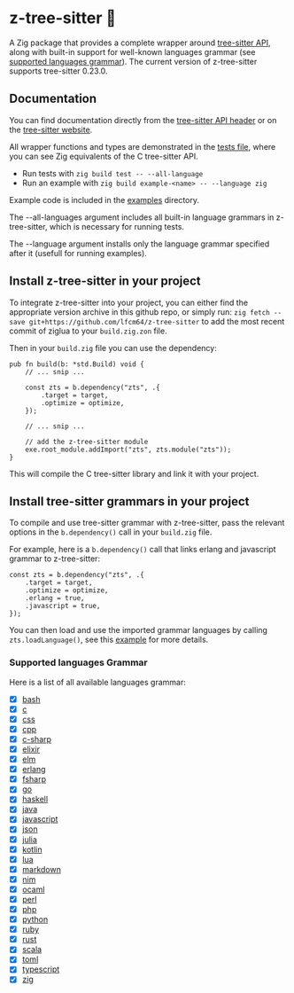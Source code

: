 # z-tree-sitter 🌳

A Zig package that provides a complete wrapper around [tree-sitter API](https://tree-sitter.github.io/tree-sitter/), along with built-in support for well-known languages grammar (see [supported languages grammar](#supported-languages-grammar)). The current version of z-tree-sitter supports tree-sitter 0.23.0.

## Documentation
You can find documentation directly from the [tree-sitter API header](https://github.com/tree-sitter/tree-sitter/blob/master/lib/include/tree_sitter/api.h) or on the [tree-sitter website](https://tree-sitter.github.io/tree-sitter/).

All wrapper functions and types are demonstrated in the [tests file](https://github.com/lfcm64/z-tree-sitter/tree/main/tests), where you can see Zig equivalents of the C tree-sitter API.

* Run tests with `zig build test -- --all-language`
* Run an example with `zig build example-<name> -- --language zig`

Example code is included in the [examples](https://github.com/lfcm64/z-tree-sitter/tree/main/examples) directory.

The --all-languages argument includes all built-in language grammars in z-tree-sitter, which is necessary for running tests.

The --language argument installs only the language grammar specified after it (usefull for running examples).

## Install z-tree-sitter in your project

To integrate z-tree-sitter into your project, you can either find the appropriate version archive in this github repo, or simply run: `zig fetch --save git+https://github.com/lfcm64/z-tree-sitter` to add the most recent commit of ziglua to your `build.zig.zon` file.

Then in your `build.zig` file you can use the dependency:

```zig
pub fn build(b: *std.Build) void {
    // ... snip ...

    const zts = b.dependency("zts", .{
        .target = target,
        .optimize = optimize,
    });

    // ... snip ...

    // add the z-tree-sitter module
    exe.root_module.addImport("zts", zts.module("zts"));
}
```
This will compile the C tree-sitter library and link it with your project.

## Install tree-sitter grammars in your project

To compile and use tree-sitter grammar with z-tree-sitter, pass the relevant options in the `b.dependency()` call in your `build.zig` file.

For example, here is a `b.dependency()` call that links erlang and javascript grammar to z-tree-sitter:

```zig
const zts = b.dependency("zts", .{
    .target = target,
    .optimize = optimize,
    .erlang = true,
    .javascript = true,
});
```

You can then load and use the imported grammar languages by calling `zts.loadLanguage()`, see this [example](https://github.com/lfcm64/z-tree-sitter/blob/main/examples/parse-input.zig) for more details.

### Supported languages Grammar
Here is a list of all available languages grammar:

- [x] [bash](https://github.com/tree-sitter/tree-sitter-bash)
- [x] [c](https://github.com/tree-sitter/tree-sitter-c)
- [x] [css](https://github.com/tree-sitter/tree-sitter-css)
- [x] [cpp](https://github.com/tree-sitter/tree-sitter-cpp)
- [x] [c-sharp](https://github.com/tree-sitter/tree-sitter-c-sharp)
- [x] [elixir](https://github.com/elixir-lang/tree-sitter-elixir)
- [x] [elm](https://github.com/elm-tooling/tree-sitter-elm)
- [x] [erlang](https://github.com/WhatsApp/tree-sitter-erlang)
- [x] [fsharp](https://github.com/ionide/tree-sitter-fsharp)
- [x] [go](https://github.com/tree-sitter/tree-sitter-go)
- [x] [haskell](https://github.com/tree-sitter/tree-sitter-haskell)
- [x] [java](https://github.com/tree-sitter/tree-sitter-java)
- [x] [javascript](https://github.com/tree-sitter/tree-sitter-javascript)
- [x] [json](https://github.com/tree-sitter/tree-sitter-json)
- [x] [julia](https://github.com/tree-sitter/tree-sitter-julia)
- [x] [kotlin](https://github.com/fwcd/tree-sitter-kotlin)
- [x] [lua](https://github.com/tree-sitter-grammars/tree-sitter-lua)
- [x] [markdown](https://github.com/tree-sitter-grammars/tree-sitter-markdown)
- [x] [nim](https://github.com/alaviss/tree-sitter-nim)
- [x] [ocaml](https://github.com/tree-sitter/tree-sitter-ocaml)
- [x] [perl](https://github.com/ganezdragon/tree-sitter-perl)
- [x] [php](https://github.com/tree-sitter/tree-sitter-php)
- [x] [python](https://github.com/tree-sitter/tree-sitter-python)
- [x] [ruby](https://github.com/tree-sitter/tree-sitter-ruby)
- [x] [rust](https://github.com/tree-sitter/tree-sitter-rust)
- [x] [scala](https://github.com/tree-sitter/tree-sitter-scala)
- [x] [toml](https://github.com/tree-sitter-grammars/tree-sitter-toml)
- [x] [typescript](https://github.com/tree-sitter/tree-sitter-typescript)
- [x] [zig](https://github.com/tree-sitter-grammars/tree-sitter-zig)